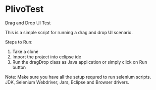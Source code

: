 # PlivoTest
Drag and Drop UI Test

This is a simple script for running a drag and drop UI scenario. 

Steps to Run:
1. Take a clone 
2. Import the project into eclipse ide
3. Run the dragDrop class as Java application or simply click on Run button

Note: Make sure you have all the setup requred to run selenium scripts. JDK, Selenium Webdriver, Jars, Eclipse and Browser drivers.
